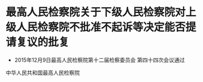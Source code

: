 # 最高人民检察院关于下级人民检察院对上级人民检察院不批准不起诉等决定能否提请复议的批复

- 2015年12月9日最高人民检察院第十二届检察委员会
第四十四次会议通过

<!-- INFO END -->

中华人民共和国最高人民检察院
